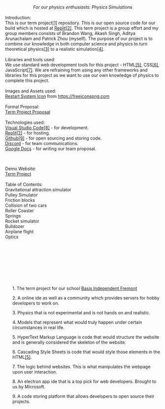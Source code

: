 *<div align="center">For our physics enthusiasts: Physics Simulations</div>*
<br>
Introduction: <br>
This is our term project<a href="#termprojectdesc">[1]</a> repository. This is our open source code for our build which is hosted at <a href="https://replit.com">Replit</a><a href="#replitdesc">[2]</a>. This term project is a group effort and my group members consists of Brandon Wang, Akash Singh, Aditya Arunachalam and Patrick Zhou (myself). The purpose of our project is to combine our knowledge in both computer science and physics to turn theoretical physics<a href="#theoreticaldesc">[3]</a> to a realistic simulation<a href="#simdesc">[4]</a>. 
<br><br>
Libraries and tools used:<br>
We use standard web development tools for this project - HTML<a href="#htmldesc">[5]</a>, CSS<a href="#cssdesc">[6]</a>, JavaScript<a href="#JSdesc">[7]</a>. We are refraining from using any other frameworks and libraries for this project as we want to use our own knowledge of physics to complete this project.
<br><br>
Images and Assets used:<br>
<a href="https://www.freeiconspng.com/thumbs/restart-icon/black-panel-restart-system-icon--6.png">Restart System Icon</a> from https://freeiconspng.com
<br><br>
Formal Proposal:<br>
<a href="https://docs.google.com/document/d/12lKEzLZoMFjt7WWVekGpWlB8mJ8_ftt_MfITrLblWQI/edit?usp=sharing">Term Project Proposal</a>
<br><br>
Technologies used:<br>
<a href="https://code.visualstudio.com">Visual Studio Code</a><a href="#vsdesc">[8]</a> - for development.<br>
<a href="https://replit.com">Replit</a><a href="#replitdesc">[2]</a> - for hosting.<br>
<a href="https://github.com">Github</a><a href="#ghdesc">[9]</a> - for open sourcing and storing code. <br>
<a href="https://discord.com">Discord</a> - for team communications. <br>
<a href="https://docs.google.com">Google Docs</a> - for writing our team proposal. <br>

<br><br>
Demo Website:<br>
<a href="https://termproject.pzrepl.repl.co">Term Project</a>
<br><br>
Table of Contents:<br>
Gravitational attraction simulator<br>
Pulley Simulator<br>
Friction blocks<br>
Collision of two cars<br>
Roller Coaster<br>
Springs<br>
Rocket simulator<br>
Bulldozer<br>
Airplane flight<br>
Optics<br>
<br><br><br><br><br><br><br><br>


<ul id="termprojectdesc">1. The term project for our school <a href="https://basisindependent.com/">Basis Independent Fremont</a></ul>
<ul id="replitdesc">2. A online ide as well as a community which provides servers for hobby developers to work on. </ul>
<ul id="theoreticaldesc">3. Physics that is not experimental and is not hands on and realistic. </ul>
<ul id="simdesc">4. Models that represent what would truly happen under certain circumstances in real life. </ul>
<ul id="htmldesc">5. HyperText Markup Language is code that would structure the website and is generally considered the skeleton of the website. </ul>
<ul id="cssdesc">6. Cascading Style Sheets is code that would style those elements in the HTML<a href="#htmldesc">[5]</a>. </ul>
<ul id="JSdesc">7. The logic behind websites. This is what manipulates the webpage upon user interaction. </ul>
<ul id="vsdesc">8. An electron app ide that is a top pick for web developers. Brought to us by Microsoft. </ul>
<ul id="ghdesc">9. A code storing platform that allows developers to open source their projects. </ul>